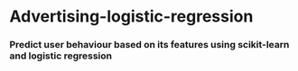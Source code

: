 # Advertising-logistic-regression

<h3> Predict user behaviour based on its features using scikit-learn and logistic regression </h3>
